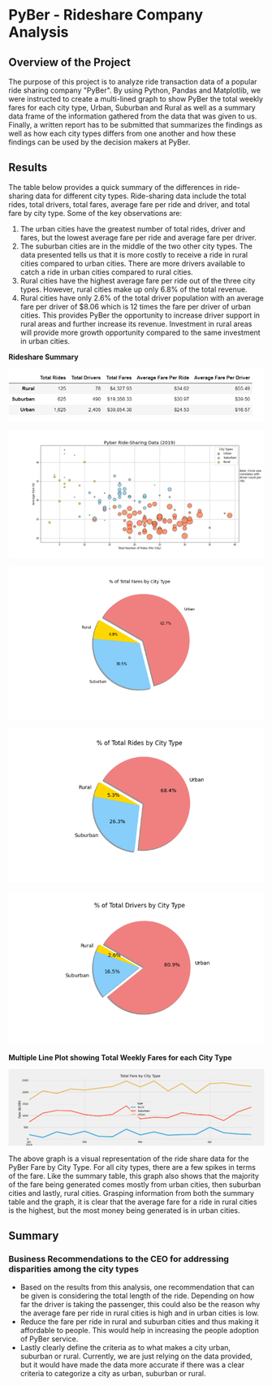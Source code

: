 # PyBer - Rideshare Company Analysis

## Overview of the Project
The purpose of this project is to analyze ride transaction data of a popular ride sharing company "PyBer". By using Python, Pandas and Matplotlib, we were instructed to create a multi-lined graph to show PyBer the total weekly fares for each city type, Urban, Suburban and Rural as well as a summary data frame of the information gathered from the data that was given to us. Finally, a written report has to be submitted that summarizes the findings as well as how each city types differs from one another and how these findings can be used by the decision makers at PyBer.

## Results
The table below provides a quick summary of the differences in ride-sharing data for different city types. Ride-sharing data include the total rides, total drivers, total fares, average fare per ride and driver, and total fare by city type. Some of the key observations are:

1. The urban cities have the greatest number of total rides, driver and fares, but the lowest average fare per ride and average fare per driver.
2. The suburban cities are in the middle of the two other city types. The data presented tells us that it is more costly to receive a ride in rural cities compared to urban cities. There are more drivers available to catch a ride in urban cities compared to rural cities.
3. Rural cities have the highest average fare per ride out of the three city types. However, rural cities make up only 6.8% of the total revenue.
4. Rural cities have only 2.6% of the total driver population with an average fare per driver of $8.06 which is 12 times the fare per driver of
urban cities. This provides PyBer the opportunity to increase driver support in rural areas and further increase its revenue. Investment in rural areas will provide more growth opportunity compared to the same investment in urban cities.

**Rideshare Summary**

![Ridesharing_summary.png](https://github.com/smj452/PyBer_Analysis/blob/main/Analysis/Ridesharing_summary.png)

![PyBerRideSharing_data(2019).png](https://github.com/smj452/PyBer_Analysis/blob/main/Analysis/Fig1.png)

![%TotalFaresByCityType.png](https://github.com/smj452/PyBer_Analysis/blob/main/Analysis/Fig5.png)

![%TotalRidesByCityType.png](https://github.com/smj452/PyBer_Analysis/blob/main/Analysis/Fig6.png)

![%TotalDriversByCityType.png](https://github.com/smj452/PyBer_Analysis/blob/main/Analysis/Fig7.png)

**Multiple Line Plot showing Total Weekly Fares for each City Type**

![Pyberfaresummary.png](https://github.com/smj452/PyBer_Analysis/blob/main/Analysis/PyBer_fare_summary.png)

The above graph is a visual representation of the ride share data for the PyBer Fare by City Type. For all city types, there are a few spikes in terms of the fare. Like the summary table, this graph also shows that the majority of the fare being generated comes mostly from urban cities, then suburban cities and lastly, rural cities. Grasping information from both the summary table and the graph, it is clear that the average fare for a ride in rural cities is the highest, but the most money being generated is in urban cities.

## Summary
### Business Recommendations to the CEO for addressing disparities among the city types
-	Based on the results from this analysis, one recommendation that can be given is considering the total length of the ride. Depending on how far the driver is taking the passenger, this could also be the reason why the average fare per ride in rural cities is high and in urban cities is low.
-	Reduce the fare per ride in rural and suburban cities and thus making it affordable to people. This would help in increasing the people adoption of PyBer service.
-	Lastly clearly define the criteria as to what makes a city urban, suburban or rural. Currently, we are just relying on the data provided, but it would have made the data more accurate if there was a clear criteria to categorize a city as urban, suburban or rural.















